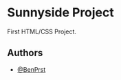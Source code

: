 # Sunnyside Project

First HTML/CSS Project.


## Authors

- [@BenPrst](https://github.com/BenPrst)


